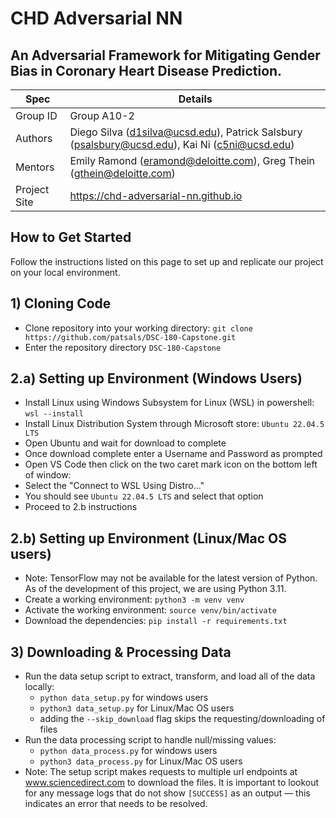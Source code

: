 # CHD Adversarial NN
## An Adversarial Framework for Mitigating Gender Bias in Coronary Heart Disease Prediction.

| Spec | Details |
| --- | --- |
| Group ID | Group A10-2 |
| Authors | Diego Silva (d1silva@ucsd.edu), Patrick Salsbury (psalsbury@ucsd.edu), Kai Ni (c5ni@ucsd.edu) |
| Mentors | Emily Ramond (eramond@deloitte.com), Greg Thein (gthein@deloitte.com) |
| Project Site | <https://chd-adversarial-nn.github.io> |

## How to Get Started
Follow the instructions listed on this page to set up and replicate our project on your local environment.

## 1) Cloning Code
- Clone repository into your working directory:
    `git clone https://github.com/patsals/DSC-180-Capstone.git`
- Enter the repository directory `DSC-180-Capstone`

## 2.a) Setting up Environment (Windows Users)
- Install Linux using Windows Subsystem for Linux (WSL) in powershell:
    `wsl --install`
- Install Linux Distribution System through Microsoft store:
    `Ubuntu 22.04.5 LTS`
- Open Ubuntu and wait for download to complete
- Once download complete enter a Username and Password as prompted
- Open VS Code then click on the two caret mark icon on the bottom left of window:
- Select the "Connect to WSL Using Distro..."
- You should see `Ubuntu 22.04.5 LTS` and select that option
- Proceed to 2.b instructions

## 2.b) Setting up Environment (Linux/Mac OS users)
- Note: TensorFlow may not be available for the latest version of Python. As of the development of this project, we are using Python 3.11.
- Create a working environment:
    `python3 -m venv venv`
- Activate the working environment:
    `source venv/bin/activate`
- Download the dependencies:
    `pip install -r requirements.txt`

## 3) Downloading & Processing Data
- Run the data setup script to extract, transform, and load all of the data locally:
    - `python data_setup.py` for windows users
    - `python3 data_setup.py` for Linux/Mac OS users
    - adding the `--skip_download` flag skips the requesting/downloading of files
- Run the data processing script to handle null/missing values:
    - `python data_process.py` for windows users
    - `python3 data_process.py` for Linux/Mac OS users
- Note: The setup script makes requests to multiple url endpoints at www.sciencedirect.com to download the files. It is important to lookout for any message logs that do not show `[SUCCESS]` as an output — this indicates an error that needs to be resolved.
